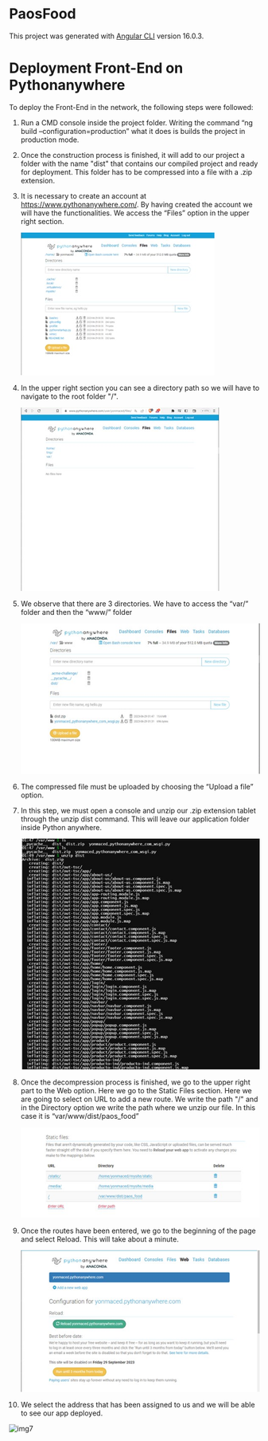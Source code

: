 # PaosFood

This project was generated with [Angular CLI](https://github.com/angular/angular-cli) version 16.0.3.

# Deployment Front-End on Pythonanywhere
To deploy the Front-End in the network, the following steps were followed:
 

1. Run a CMD console inside the project folder. Writing the command “ng build –configuration=production” what it does is builds the project in production mode.


2. Once the construction process is finished, it will add to our project a folder with the name "dist" that contains our compiled project and ready for deployment. This folder has to be compressed into a file with a .zip extension.


3. It is necessary to create an account at https://www.pythonanywhere.com/. By having created the account we will have the functionalities. We access the “Files” option in the upper right section.

    ![img1](../img/img1.jpg)

4. In the upper right section you can see a directory path so we will have to navigate to the root folder "/".

    ![img2](../img/img2.jpg)

5. We observe that there are 3 directories. We have to access the “var/” folder and then the “www/” folder

    ![img3](../img/img3.jpg)

6. The compressed file must be uploaded by choosing the “Upload a file” option.


7. In this step, we must open a console and unzip our .zip extension tablet through the unzip dist command. This will leave our application folder inside Python anywhere.

   ![img4](../img/img4.jpg)

8. Once the decompression process is finished, we go to the upper right part to the Web option. Here we go to the Static Files section. Here we are going to select on URL to add a new route. We write the path "/" and in the Directory option we write the path where we unzip our file. In this case it is “var/www/dist/paos_food”

    ![img5](../img/img5.jpg)


9. Once the routes have been entered, we go to the beginning of the page and select Reload. This will take about a minute.

    ![img6](../img/img6.jpg)

10. We select the address that has been assigned to us and we will be able to see our app deployed.

![img7](../img/img7.png)
